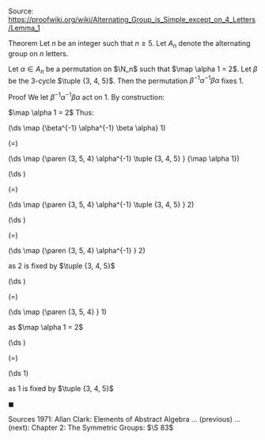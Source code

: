 # 

Source: https://proofwiki.org/wiki/Alternating_Group_is_Simple_except_on_4_Letters/Lemma_1

Theorem
Let $n$ be an integer such that $n \ge 5$.
Let $A_n$ denote the alternating group on $n$ letters.

Let $\alpha \in A_n$ be a permutation on $\N_n$ such that $\map \alpha 1 = 2$.
Let $\beta$ be the $3$-cycle $\tuple {3, 4, 5}$.
Then the permutation $\beta^{-1} \alpha^{-1} \beta \alpha$ fixes $1$.


Proof
We let $\beta^{-1} \alpha^{-1} \beta \alpha$ act on $1$.
By construction:

$\map \alpha 1 = 2$
Thus:














\(\ds \map {\beta^{-1} \alpha^{-1} \beta \alpha} 1\)

\(=\)







\(\ds \map {\paren {3, 5, 4} \alpha^{-1} \tuple {3, 4, 5} } {\map \alpha 1}\)




















\(\ds \)

\(=\)







\(\ds \map {\paren {3, 5, 4} \alpha^{-1} \tuple {3, 4, 5} } 2\)




















\(\ds \)

\(=\)







\(\ds \map {\paren {3, 5, 4} \alpha^{-1} } 2\)





as $2$ is fixed by $\tuple {3, 4, 5}$














\(\ds \)

\(=\)







\(\ds \map {\paren {3, 5, 4} } 1\)





as $\map \alpha 1 = 2$














\(\ds \)

\(=\)







\(\ds 1\)





as $1$ is fixed by $\tuple {3, 4, 5}$



$\blacksquare$


Sources
1971: Allan Clark: Elements of Abstract Algebra ... (previous) ... (next): Chapter $2$: The Symmetric Groups: $\S 83$




